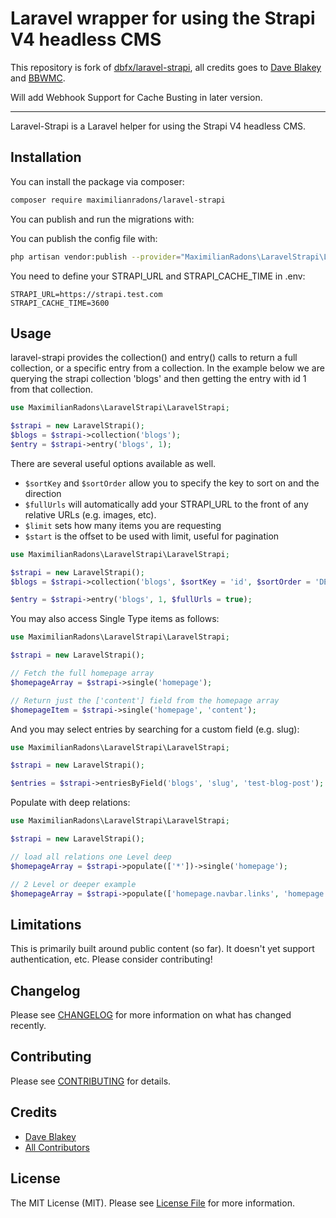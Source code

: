 # Laravel wrapper for using the Strapi V4 headless CMS

This repository is fork of [dbfx/laravel-strapi](https://github.com/dbfx/laravel-strapi), all credits goes to [Dave Blakey](https://github.com/dbfx) and [BBWMC](https://github.com/bbwmc). 

Will add Webhook Support for Cache Busting in later version.

---

Laravel-Strapi is a Laravel helper for using the Strapi V4 headless CMS. 

## Installation

You can install the package via composer:

```bash
composer require maximilianradons/laravel-strapi
```

You can publish and run the migrations with:

You can publish the config file with:
```bash
php artisan vendor:publish --provider="MaximilianRadons\LaravelStrapi\LaravelStrapiServiceProvider" --tag="strapi-config"
```

You need to define your STRAPI_URL and STRAPI_CACHE_TIME in .env: 

```
STRAPI_URL=https://strapi.test.com
STRAPI_CACHE_TIME=3600
```

## Usage

laravel-strapi provides the collection() and entry() calls to return a full collection, or a specific entry from a collection. In the 
example below we are querying the strapi collection 'blogs' and then getting the entry with id 1 from that collection.
```php
use MaximilianRadons\LaravelStrapi\LaravelStrapi;

$strapi = new LaravelStrapi();
$blogs = $strapi->collection('blogs');
$entry = $strapi->entry('blogs', 1);
```

There are several useful options available as well. 

- ```$sortKey``` and ```$sortOrder``` allow you to specify the key to sort on and the direction
- ```$fullUrls``` will automatically add your STRAPI_URL to the front of any relative URLs (e.g. images, etc).
- ```$limit``` sets how many items you are requesting
- ```$start``` is the offset to be used with limit, useful for pagination

```php
use MaximilianRadons\LaravelStrapi\LaravelStrapi;

$strapi = new LaravelStrapi();
$blogs = $strapi->collection('blogs', $sortKey = 'id', $sortOrder = 'DESC', $limit = 20, $start = 0, $fullUrls = true);

$entry = $strapi->entry('blogs', 1, $fullUrls = true);
```

You may also access Single Type items as follows: 

```php
use MaximilianRadons\LaravelStrapi\LaravelStrapi;

$strapi = new LaravelStrapi();

// Fetch the full homepage array
$homepageArray = $strapi->single('homepage');

// Return just the ['content'] field from the homepage array
$homepageItem = $strapi->single('homepage', 'content');
```

And you may select entries by searching for a custom field (e.g. slug): 

```php
use MaximilianRadons\LaravelStrapi\LaravelStrapi;

$strapi = new LaravelStrapi();

$entries = $strapi->entriesByField('blogs', 'slug', 'test-blog-post');
```

Populate with deep relations:

```php
use MaximilianRadons\LaravelStrapi\LaravelStrapi;

$strapi = new LaravelStrapi();

// load all relations one Level deep 
$homepageArray = $strapi->populate(['*'])->single('homepage');

// 2 Level or deeper example
$homepageArray = $strapi->populate(['homepage.navbar.links', 'homepage.metadata'])->single('homepage');
```



## Limitations

This is primarily built around public content (so far). It doesn't yet support authentication, etc. Please consider contributing!

## Changelog

Please see [CHANGELOG](CHANGELOG.md) for more information on what has changed recently.

## Contributing

Please see [CONTRIBUTING](.github/CONTRIBUTING.md) for details.

## Credits

- [Dave Blakey](https://github.com/dbfx)
- [All Contributors](../../contributors)

## License

The MIT License (MIT). Please see [License File](LICENSE.md) for more information.
